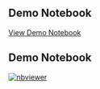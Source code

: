 ## Demo Notebook
[View Demo Notebook](./headCT_de_identifciation_demo.ipynb)

## Demo Notebook
[![nbviewer](https://img.shields.io/badge/view%20on-nbviewer-orange)]([https://nbviewer.org/github/USERNAME/REPO/blob/main/demo.ipynb](https://hub.2i2c.mybinder.org/user/uk7777-headct-deface-vz67ezgc/notebooks/head-CT_de_identifciation_demo.ipynb))

